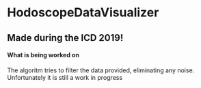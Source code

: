 # HodoscopeDataVisualizer

## Made during the ICD 2019!

#### What is being worked on

The algoritm tries to filter the data provided, eliminating any noise. Unfortunately it is still a work in progress

